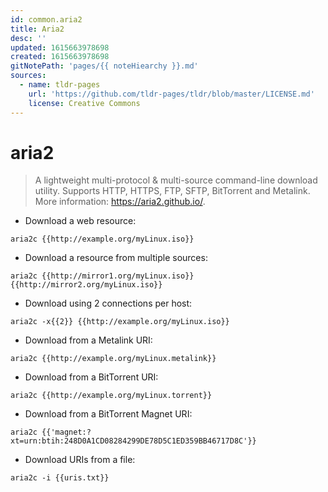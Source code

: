 ```yaml
---
id: common.aria2
title: Aria2
desc: ''
updated: 1615663978698
created: 1615663978698
gitNotePath: 'pages/{{ noteHiearchy }}.md'
sources:
  - name: tldr-pages
    url: 'https://github.com/tldr-pages/tldr/blob/master/LICENSE.md'
    license: Creative Commons
---
```

# aria2

> A lightweight multi-protocol & multi-source command-line download utility.
> Supports HTTP, HTTPS, FTP, SFTP, BitTorrent and Metalink.
> More information: <https://aria2.github.io/>.

- Download a web resource:

`aria2c {{http://example.org/myLinux.iso}}`

- Download a resource from multiple sources:

`aria2c {{http://mirror1.org/myLinux.iso}} {{http://mirror2.org/myLinux.iso}}`

- Download using 2 connections per host:

`aria2c -x{{2}} {{http://example.org/myLinux.iso}}`

- Download from a Metalink URI:

`aria2c {{http://example.org/myLinux.metalink}}`

- Download from a BitTorrent URI:

`aria2c {{http://example.org/myLinux.torrent}}`

- Download from a BitTorrent Magnet URI:

`aria2c {{'magnet:?xt=urn:btih:248D0A1CD08284299DE78D5C1ED359BB46717D8C'}}`

- Download URIs from a file:

`aria2c -i {{uris.txt}}`

